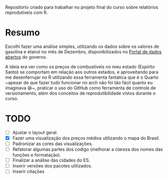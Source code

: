 Repositório criado para trabalhar no projeto final do curso sobre relatórios reprodutíveis com R.

# Resumo

Escolhi fazer uma análise simples, utilizando os dados sobre os valores de gasolina e etanol no mẽs de Dezembro, disponibilizados no [Portal de dados abertos](https://dados.gov.br/dados/conjuntos-dados/serie-historica-de-precos-de-combustiveis-e-de-glp) do governo. 

A ideia era ver como os preços de combustíveis no meu estado (Espírito Santo) se comportam em relação aos outros estados, e aproveitando para me desenferrujar no R utilizando essa ferramenta fantática que é o Quarto ~apesar de que fazer tudo funcionar no arch não foi tão fácil quanto eu imaginava :satisfied:~,  praticar o uso do GitHub como ferramenta de controle de versionamento, além dos conceitos de reprodutibilidade vistos durante o curso.

# TODO

- [ ] Ajustar o layout geral.
- [x] Fazer uma visualização dos preços médios utilizando o mapa do Brasil.
- [ ] Padronizar as cores das visualizações.
- [ ] Refatorar algumas partes dos código (melhorar a clareza dos nomes das funções e formatação).
- [ ] Finalizar a análise das cidades do ES.
- [ ] Inserir versões dos pacotes utilizados.
- [ ] Inserir citações 
